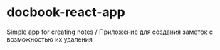 # docbook-react-app
Simple app for creating notes / Приложение для создания заметок с возможностью их удаления
